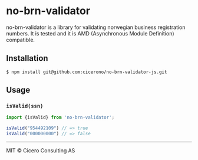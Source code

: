 # no-brn-validator

no-brn-validator is a library for validating norwegian business registration
numbers. It is tested and it is AMD (Asynchronous Module Definition) compatible.

## Installation
```
$ npm install git@github.com:cicerono/no-brn-validator-js.git
```

## Usage

### `isValid(ssn)`
```javascript
import {isValid} from 'no-brn-validator';

isValid("954492109") // => true
isValid("000000000") // => false
```

----------------------
MIT © Cicero Consulting AS
